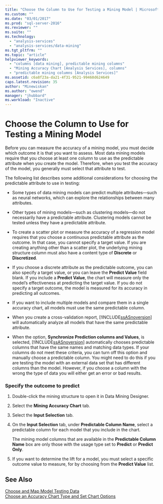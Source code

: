 ```yaml
---
title: "Choose the Column to Use for Testing a Mining Model | Microsoft Docs"
ms.custom: ""
ms.date: "03/01/2017"
ms.prod: "sql-server-2016"
ms.reviewer: ""
ms.suite: ""
ms.technology: 
  - "analysis-services"
  - "analysis-services/data-mining"
ms.tgt_pltfrm: ""
ms.topic: "article"
helpviewer_keywords: 
  - "columns [data mining], predictable mining columns"
  - "Mining Accuracy Chart [Analysis Services], columns"
  - "predictable mining columns [Analysis Services]"
ms.assetid: c6a8f23a-da21-4f31-9521-99460d624649
caps.latest.revision: 35
author: "Minewiskan"
ms.author: "owend"
manager: "jhubbard"
ms.workload: "Inactive"
---
```

# Choose the Column to Use for Testing a Mining Model
  Before you can measure the accuracy of a mining model, you must decide which outcome it is that you want to assess. Most data mining models require that you choose at least one column to use as the predictable attribute when you create the model. Therefore, when you test the accuracy of the model, you generally must select that attribute to test.  
  
 The following list describes some additional considerations for choosing the predictable attribute to use in testing:  
  
-   Some types of data mining models can predict multiple attributes—such as neural networks, which can explore the relationships between many attributes.  
  
-   Other types of mining models—such as clustering models—do not necessarily have a predictable attribute. Clustering models cannot be tested unless they have a predictable attribute.  
  
-   To create a scatter plot or measure the accuracy of a regression model requires that you choose a continuous predictable attribute as the outcome. In that case, you cannot specify a target value. If you are creating anything other than a scatter plot, the underlying mining structure column must also have a content type of **Discrete** or **Discretized**.  
  
-   If you choose a discrete attribute as the predictable outcome, you can also specify a target value, or you can leave the **Predict Value** field blank. If you include a **Predict Value**, the chart will measure only the model’s effectiveness at predicting the target value. If you do not specify a target outcome, the model is measured for its accuracy in predicting all outcomes.  
  
-   If you want to include multiple models and compare them in a single accuracy chart, all models must use the same predictable column.  
  
-   When you create a cross-validation report, [!INCLUDE[ssASnoversion](../../includes/ssasnoversion-md.md)] will automatically analyze all models that have the same predictable attribute.  
  
-   When the option, **Synchronize Prediction columns and Values**, is selected, [!INCLUDE[ssASnoversion](../../includes/ssasnoversion-md.md)] automatically chooses predictable columns that have the same names and matching data types. If your columns do not meet these criteria, you can turn off this option and manually choose a predictable column. You might need to do this if you are testing the model with an external data set that has different columns than the model. However, if you choose a column with the wrong the type of data you will either get an error or bad results.  
  
### Specify the outcome to predict  
  
1.  Double-click the mining structure to open it in Data Mining Designer.  
  
2.  Select the **Mining Accuracy Chart** tab.  
  
3.  Select the **Input Selection** tab.  
  
4.  On the **Input Selection** tab, under **Predictable Column Name**, select a predictable column for each model that you include in the chart.  
  
     The mining model columns that are available in the **Predictable Column Name** box are only those with the usage type set to **Predict** or **Predict Only**.  
  
5.  If you want to determine the lift for a model, you must select a specific outcome value to measure, for by choosing from the **Predict Value** list.  
  
## See Also  
 [Choose and Map Model Testing Data](../../analysis-services/data-mining/choose-and-map-model-testing-data.md)   
 [Choose an Accuracy Chart Type and Set Chart Options](../../analysis-services/data-mining/choose-an-accuracy-chart-type-and-set-chart-options.md)  
  
  
